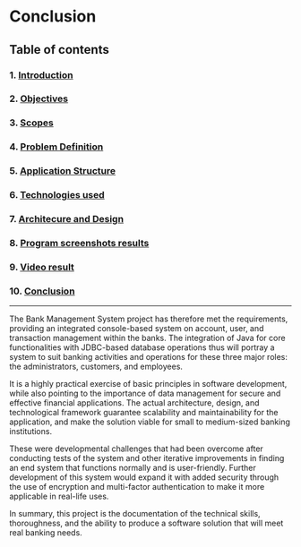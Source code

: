 # Conclusion

## Table of contents

### 1. [Introduction](../project-report.md#1-introduction)

### 2. [Objectives](../project-report.md#objectives)

### 3. [Scopes](../project-report.md#scope)

### 4. [Problem Definition](./problem-definition.md)

### 5. [Application Structure](./system-design.md#application-structure)

### 6. [Technologies used](./system-design.md#technologies-used)

### 7. [Architecure and Design](./system-design.md#architecture-and-design)  

### 8. [Program screenshots results](./result-screenshoots.md)

### 9. [Video result](./result-video.md)

### 10. [Conclusion](./conclusion.md)

---

The Bank Management System project has therefore met the requirements, providing an integrated console-based system on account, user, and transaction management within the banks. The integration of Java for core functionalities with JDBC-based database operations thus will portray a system to suit banking activities and operations for these three major roles: the administrators, customers, and employees.

It is a highly practical exercise of basic principles in software development, while also pointing to the importance of data management for secure and effective financial applications. The actual architecture, design, and technological framework guarantee scalability and maintainability for the application, and make the solution viable for small to medium-sized banking institutions.

These were developmental challenges that had been overcome after conducting tests of the system and other iterative improvements in finding an end system that functions normally and is user-friendly. Further development of this system would expand it with added security through the use of encryption and multi-factor authentication to make it more applicable in real-life uses.

In summary, this project is the documentation of the technical skills, thoroughness, and the ability to produce a software solution that will meet real banking needs.
